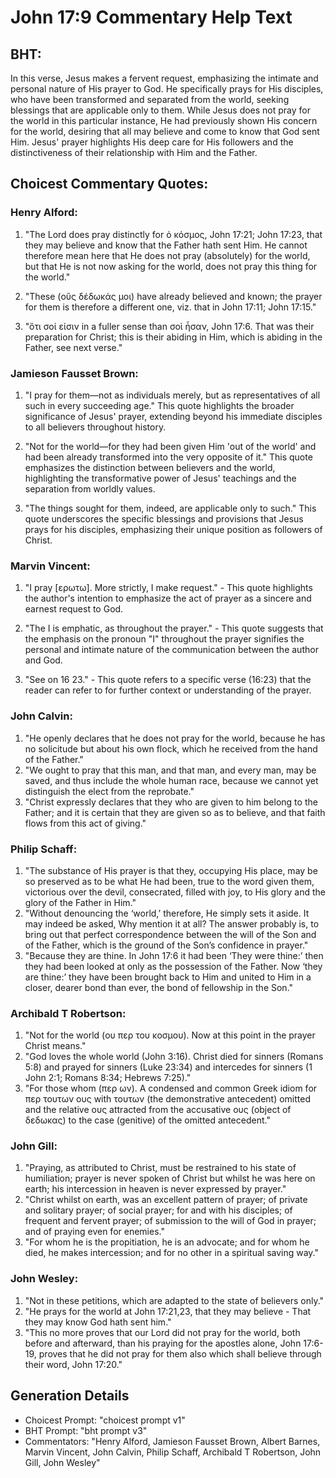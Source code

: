 # John 17:9 Commentary Help Text

## BHT:
In this verse, Jesus makes a fervent request, emphasizing the intimate and personal nature of His prayer to God. He specifically prays for His disciples, who have been transformed and separated from the world, seeking blessings that are applicable only to them. While Jesus does not pray for the world in this particular instance, He had previously shown His concern for the world, desiring that all may believe and come to know that God sent Him. Jesus' prayer highlights His deep care for His followers and the distinctiveness of their relationship with Him and the Father.

## Choicest Commentary Quotes:
### Henry Alford:
1. "The Lord does pray distinctly for ὁ κόσμος, John 17:21; John 17:23, that they may believe and know that the Father hath sent Him. He cannot therefore mean here that He does not pray (absolutely) for the world, but that He is not now asking for the world, does not pray this thing for the world." 

2. "These (οὓς δέδωκάς μοι) have already believed and known; the prayer for them is therefore a different one, viz. that in John 17:11; John 17:15."

3. "ὅτι σοί εἰσιν in a fuller sense than σοὶ ἦσαν, John 17:6. That was their preparation for Christ; this is their abiding in Him, which is abiding in the Father, see next verse."

### Jamieson Fausset Brown:
1. "I pray for them—not as individuals merely, but as representatives of all such in every succeeding age." This quote highlights the broader significance of Jesus' prayer, extending beyond his immediate disciples to all believers throughout history.

2. "Not for the world—for they had been given Him 'out of the world' and had been already transformed into the very opposite of it." This quote emphasizes the distinction between believers and the world, highlighting the transformative power of Jesus' teachings and the separation from worldly values.

3. "The things sought for them, indeed, are applicable only to such." This quote underscores the specific blessings and provisions that Jesus prays for his disciples, emphasizing their unique position as followers of Christ.

### Marvin Vincent:
1. "I pray [ερωτω]. More strictly, I make request." - This quote highlights the author's intention to emphasize the act of prayer as a sincere and earnest request to God.

2. "The I is emphatic, as throughout the prayer." - This quote suggests that the emphasis on the pronoun "I" throughout the prayer signifies the personal and intimate nature of the communication between the author and God.

3. "See on 16 23." - This quote refers to a specific verse (16:23) that the reader can refer to for further context or understanding of the prayer.

### John Calvin:
1. "He openly declares that he does not pray for the world, because he has no solicitude but about his own flock, which he received from the hand of the Father."
2. "We ought to pray that this man, and that man, and every man, may be saved, and thus include the whole human race, because we cannot yet distinguish the elect from the reprobate."
3. "Christ expressly declares that they who are given to him belong to the Father; and it is certain that they are given so as to believe, and that faith flows from this act of giving."

### Philip Schaff:
1. "The substance of His prayer is that they, occupying His place, may be so preserved as to be what He had been, true to the word given them, victorious over the devil, consecrated, filled with joy, to His glory and the glory of the Father in Him."
2. "Without denouncing the ‘world,’ therefore, He simply sets it aside. It may indeed be asked, Why mention it at all? The answer probably is, to bring out that perfect correspondence between the will of the Son and of the Father, which is the ground of the Son’s confidence in prayer."
3. "Because they are thine. In John 17:6 it had been ‘They were thine:’ then they had been looked at only as the possession of the Father. Now ‘they are thine:’ they have been brought back to Him and united to Him in a closer, dearer bond than ever, the bond of fellowship in the Son."

### Archibald T Robertson:
1. "Not for the world (ου περ του κοσμου). Now at this point in the prayer Christ means." 
2. "God loves the whole world (John 3:16). Christ died for sinners (Romans 5:8) and prayed for sinners (Luke 23:34) and intercedes for sinners (1 John 2:1; Romans 8:34; Hebrews 7:25)." 
3. "For those whom (περ ων). A condensed and common Greek idiom for περ τουτων ους with τουτων (the demonstrative antecedent) omitted and the relative ους attracted from the accusative ους (object of δεδωκας) to the case (genitive) of the omitted antecedent."

### John Gill:
1. "Praying, as attributed to Christ, must be restrained to his state of humiliation; prayer is never spoken of Christ but whilst he was here on earth; his intercession in heaven is never expressed by prayer."
2. "Christ whilst on earth, was an excellent pattern of prayer; of private and solitary prayer; of social prayer; for and with his disciples; of frequent and fervent prayer; of submission to the will of God in prayer; and of praying even for enemies."
3. "For whom he is the propitiation, he is an advocate; and for whom he died, he makes intercession; and for no other in a spiritual saving way."

### John Wesley:
1. "Not in these petitions, which are adapted to the state of believers only."
2. "He prays for the world at John 17:21,23, that they may believe - That they may know God hath sent him."
3. "This no more proves that our Lord did not pray for the world, both before and afterward, than his praying for the apostles alone, John 17:6-19, proves that he did not pray for them also which shall believe through their word, John 17:20."


## Generation Details
- Choicest Prompt: "choicest prompt v1"
- BHT Prompt: "bht prompt v3"
- Commentators: "Henry Alford, Jamieson Fausset Brown, Albert Barnes, Marvin Vincent, John Calvin, Philip Schaff, Archibald T Robertson, John Gill, John Wesley"
